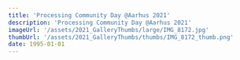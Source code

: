 ```yaml
---
title: 'Processing Community Day @Aarhus 2021'
description: 'Processing Community Day @Aarhus 2021'
imageUrl: '/assets/2021_GalleryThumbs/large/IMG_8172.jpg'
thumbUrl: '/assets/2021_GalleryThumbs/thumbs/IMG_8172_thumb.png'
date: 1995-01-01
---
```

